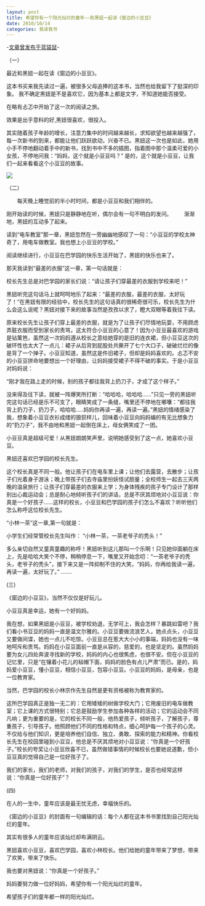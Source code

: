 ```yaml
---
layout: post
title: 希望你有一个阳光灿烂的童年——和黑妞一起读《窗边的小豆豆》
date: 2010/10/14
categories: 我读我书
---
```


-[文章曾发布于蓝袋鼠](http://landaishu.hi2net.com/home/blog_read.asp?id=4175&blogid=91709)-




（一）

 最近和黑妞一起在读《窗边的小豆豆》。

 这本书买来我先读过一遍，被很多父母追捧的这本书，当然也给我留下了挺深的印象。
我不确定黑妞是不是喜欢它，因为基本上都是文字，不知道她能否接受。

 在略有忐忑中开始了这一次的阅读之旅。

 效果是出乎意料的好,黑妞很喜欢，很投入。

 其实随着孩子年龄的增长，注意力集中的时间越来越长，求知欲望也越来越强了，每一次新书的到来，都能让他们跃跃欲动，兴奋不已。黑妞这一次也是如此，她用小手不停地翻动着手中的新书，找到书中不多的插图，指着图中那个温柔可爱的小女孩，不停地问我：“妈妈，这个就是小豆豆吗？”
 是的，这个就是小豆豆，让我们一起来看看这个小豆豆的故事。

![](/heiniuniu_uploads/http://img39.ddimg.cn/21/18/706089-1_e.jpg)


（二）

　　每天晚上睡觉前的半小时时间，都是小豆豆和我们相伴的。

 刚开始读的时候，黑妞只是静静地在听，偶尔会有一句不明白的发问。
　　渐渐地，黑妞的互动多了起来。

 读到“电车教室”那一章，黑妞忽然在一旁幽幽地感叹了一句：“小豆豆的学校太神奇了，用电车做教室。我也想上小豆豆的学校。”

 阅读继续进行，小豆豆在巴学园的快乐生活开始了，黑妞的快乐也来了。

 那天我读到“最差的衣服”这一章，第一句话就是：

 校长先生总是对巴学园的家长们说：“请让孩子们穿最差的衣服到学校来吧！”

 黑妞听完这句话马上就呵呵地乐了起来：“最差的衣服，最差的衣服，太好玩了！”在黑妞有限的经验中，校长先生的这句话真的很稀奇很可乐，校长先生为什么会这么说呢？黑妞对接下来的故事当然是孜孜以求了，瞪大双眼等着我往下读。

原来校长先生让孩子们穿上最差的衣服，就是为了让孩子们尽情地玩耍，不用顾虑弄脏衣服而受到家长的责骂，这太符合小豆豆的心意了！因为小豆豆最喜欢的游戏是钻篱笆，虽然这一次妈妈遵从校长之意给她穿的是旧的连衣裙，但小豆豆这次的破环性也太大了一点儿：裙子从后背到屁股处共撕开了七个大口子，破破烂烂的像是背了一个掸子。小豆豆知道，虽然这是件旧裙子，但却是妈妈喜欢的。忐忑不安的小豆豆拼命地要想出一个好理由，让妈妈接受裙子不得不破的事实。于是小豆豆对妈妈说：

“刚才我在路上走的时候，别的孩子都往我背上扔刀子，才成了这个样子。”

没来得及往下读，就被一阵爆笑所打断：“哈哈哈，哈哈哈……”只见一旁的黑妞听完这句话已经是乐不可支了，眼睛笑成了一条缝，嘴里还不停地在嘟囔：“都往我背上扔刀子，扔刀子，哈哈哈…..妈妈你再读一遍，再读一遍。”黑妞的情绪感染了我，想象着小豆豆衣衫成缕的狼狈样儿，回味着小豆豆向妈妈编的有无比想象力的“扔刀子”，我不由地和黑妞一起倒在床上，母女俩笑成了一团。

 小豆豆真是超级可爱！从黑妞朗朗笑声里，说明她感受到了这一点，她喜欢小豆豆。

黑妞还喜欢巴学园的校长先生。

这个校长真是不同一般。他让孩子们在电车里上课；让他们去露营，去散步；让孩子们光着身子游泳；晚上带孩子们去寺庙里扮妖怪试胆量；全校师生一起去三天两晚的温泉旅行；让孩子们穿最差的衣服来上学；为身体残疾的孩子专门设计了那样别出心裁运动会；总是耐心地倾听孩子们的讲话，总是不厌其烦地对小豆豆说：你真是一个好孩子……这样的校长，小豆豆和巴学园的孩子们怎么不喜欢？听听他们怎么称呼这位校长先生。

“小林一茶”这一章,第一句就是：

小学生们经常管校长先生叫作：
“小林一茶，一茶老爷子的秃头！”

多么亲切自然又童真童趣的称呼！黑妞听到这儿那叫一个乐啊！只见她仰面躺在床上，先是哈哈大笑个不停，稍稍停息一下，嘴里又开始念叨：“一茶老爷子的秃头，老爷子的秃头”，接下来又是一阵抑制不住的大笑，“妈妈，你再给我读一遍，再读一遍，太好玩了。”
.......

(三)

《窗边的小豆豆》，当然不仅仅是好玩儿。

小豆豆真是幸运，她有一个好妈妈。

我在想，如果黑妞是小豆豆，被学校劝退，无学可上，我会怎样？暴跳如雷吧？我们看小书豆豆的妈妈一直是温文尔雅的。小豆豆要做流浪艺人，她点点头，小豆豆又要做间谍，她也一点儿不吃惊。小豆豆总在惹大大小小的事端，妈妈也没有一味地呵斥和责骂。妈妈在小豆豆面前一直是从容的，慈爱的，也是坚定的。虽然妈妈要为女儿四处奔波寻找新的学校，妈妈的内心也很焦虑，也很不安。但在小豆豆的记忆里，只是“在镶着小花儿的毡帽下面，妈妈的脸色有点儿严肃”而已。是的，妈妈爱小豆豆，懂小豆豆，相信小豆豆，包容小豆豆。小豆豆的妈妈，是母亲，也是一位教育家。

当然，巴学园的校长小林宗作先生自然是更有资格被称为教育家的。

这所巴学园真正是独一无二的：它用矮矮的树做学校大门；它用废旧的电车做教室；它上课的方式很特别；它总是鼓励学生参加各种各样的活动；它的运动会不同凡响；更为重要的是，它的校长不同一般，他热爱孩子，倾听孩子，了解孩子，尊重孩子，引导孩子。他照顾他们不同的性格和特点，细心呵护每一个孩子的心灵。不仅给与他们知识，更是培养他们自信、独立、勇敢、探索的能力和精神。你看校长先生在校园里碰到小豆豆，他总是不厌其烦地对小豆豆说：“你真是一个好孩子。”校长的夸奖让小豆豆欣喜不已，虽然做错事情的时候校长也要她说道歉，但小豆豆真的觉得自己是一位好孩子了。

我们的家长，我们的老师，对我们的孩子，对我们的学生，是否也经常这样说：“你真是一位好孩子”？

(四)

在人的一生中，童年应该是最无忧无虑，幸福快乐的。

《窗边的小豆豆》的封面有一句编辑的话：每个人都在这本书书里找到自己阳光灿烂的童年。

其实有很多人的童年应该灿烂却布满阴云。

黑妞喜欢小豆豆，喜欢巴学园，喜欢小林校长。他们给她的童年带来了梦想，带来了欢笑，带来了快乐。

我也要对黑妞说：“你真是一个好孩子。”

妈妈要努力做一位好妈妈，希望你有一个阳光灿烂的童年。

希望孩子们的童年都一样的阳光灿烂。
